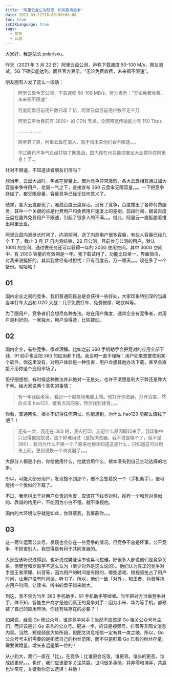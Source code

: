 ```yaml
---
title: "阿里云盘公测随想：如何看待竞争"
date: 2021-03-22T18:00:00+08:00
toc: true
isCJKLanguage: true
tags: 
  - 竞争
  - 云盘
---
```


大家好，我是站长 polarisxu。

昨天（2021 年 3 月 22 日）阿里云盘公测，声称下载速度 50-100 M/s，网友测试，5G 下确实能达到。而且官方表示，“无论免费收费，未来都不限速”。

朋友圈有人发了这么一段话：

> 阿里云盘今天公测，下载速度 50-100 MB/s，官方表示：“无论免费收费，未来都不限速”
>
> 百度网盘目前用户数已超 7 亿，阿里云盘目前用户数不足千万
>
> 阿里云平台目前有 2800+ 的 CDN 节点，全网带宽传输能力有 150 Tbps
>
> ………………
>
> 简单算了算，阿里云盘在骗人，就不信未来他们会不限速。。。
>
> 不过腾讯不争气已经打输了网盘战，国内现在也只能把屠龙大业寄托在阿里身上了…

针对不限速，不知道读者朋友们信吗？

想当年，云盘大战时，焦点在容量上。因为竞争异常激烈，各大云盘相互通过加大容量来争夺用户，老周一气之下，直接宣布 360 云盘率无限容量。。。一下把竞争终结了，都无限容量，容量竞争已经无任何意义了。

结果，各大云盘都死了，唯独百度云盘存活。没有了竞争，百度推出了各种付费服务，其中一个关键的点是付费用户和免费用户速度上的差别。前段时间，据说百度云盘在国外免费用户不限速，引起了很多人的不满。。。借此，阿里云一直酝酿着推出阿里云盘。

阿里云盘内测挺长时间了，内测期间，送了内测用户很多容量，有些人容量已经几个 T 了。截止 3 月 17 日内测结束，22 日公测，目前参与公测的用户，默认 100G 的空间，通过做任务还可以获得一年的 300G 使用空间。其中 300G 空间中，有 200G 容量的有效期是一年。我下载试用了，功能比较单一，界面简洁，对我来说挺好的。其实我曾经有过担忧：只有百度云，万一哪天。。。现在多了一个备份。哈哈哈！

## 01

国内企业之间的竞争，我们普通网民总是会获得一些好处，大家印象特别深的当属当年打车大战和 O2O 大战：几乎免费打车、免费按摩、喝饮料等。

为了圈用户，竞争者们会想尽各种办法。站在用户角度，通常企业有竞争者，对用户是利好的，一家独大，用户没得选，比较被动。

## 02

国内企业，有些竞争，很难理解。比如之前 360 手机助手会把竞对的应用全部下线，91 助手也会把 360 的应用都下线。我当时一直不理解：用户如果想要使用某个软件，你这里没有，对用户体验是一种伤害，用户会想其他办法下载，甚至会直接不用你这个应用市场了。

但仔细想想，有时候这种做法并非绝对一无是处。也许不清楚是利大于弊还是弊大于利。给大家说两个真实的事情：

> 有一年我回老家，看到一个朋友用电脑上网。他打开浏览器，打开百度，然后点击 hao123，接着点击网易，然后找到体育。。。

你看，普通网名，根本不记得任何网址。你能想到，为什么 hao123 能那么值钱了吧？！

> 还有一次，我还在 360 时，我去打印，忘记什么原因聊起来了，我印象中只记得他抱怨说，这个好难用过（是指浏览器，我不说是哪个了，但不是 360）；我问为什么不换一个？原来他根本知道这是什么，只知道这可以用来上网，更别说换一个浏览器了。。。

大部分人都是小白，你给他用什么，他就会用什么，根本没有到自己主动选择的地步。

所以，可能大部分用户，发现搜不到那个，他不会想着换一个（手机助手），很可能找一个类似的下载了。

不过，我觉得出于对用户负责的角度，应该在下线竞对时，推荐一个和竞对类似的、靠谱的给用户，不能因为小白不懂，就不重视他。

国内的大环境似乎就是如此，你屏蔽我，我屏蔽你。。。

## 03

这一两年运营公众号，发现也会存在一些竞争的情况。但竞争不总是坏事，公平竞争，不损害别人，我觉得是有利于共同发展的。

大家应该听说过得到，也听说过樊登读书也喜马拉雅。好很多人都说他们是竞争关系，但樊登和罗振宇不这么认为（至少对外是这么说的）。他们认为真正的竞争对手是王者荣耀、抖音等，因为用户的时间是有限的，哪些游戏、短视频抢占了用户时间，让用户没有时间读、听书了。所以，他们一致「对外」，和王者、抖音等抢占用户时间，让读书、听书的盘子越来越大。

到这，我不禁为当年 360 手机助手、91 手机助手等嘘嘘。当年把对方当做竞争对手，殊不知，智能生产商才是他们真正的竞争对手：因为小米、华为等手机，都预装了自己的应用市场，你还有啥存在的必要？！

如果说，经营 Go 圈公众号，谁是竞争对手？当然不应该是 Go 相关公众号号主们，而应该是非 Go 语言的公众号。更进一步，应该是视频号、抖音等非图文消息内容。当然，短视频是大势所趋，但图文消息相信一定有其一席之地。所以，Go 公众号号主们需要的是拓宽自己的粉丝范围，而不只是盯着 Go 已有的粉丝存量，需要做增量，增长永远是第一位的！

从小到大，我们一直在「比」，在竞争：比谁更会吃饭，谁更乖，谁长的更高，谁成绩更好。。。也许，我们应该更多关注共赢，世间很多事情，并非零和博弈，共赢也许常在，关键看你怎么选择！共勉！

